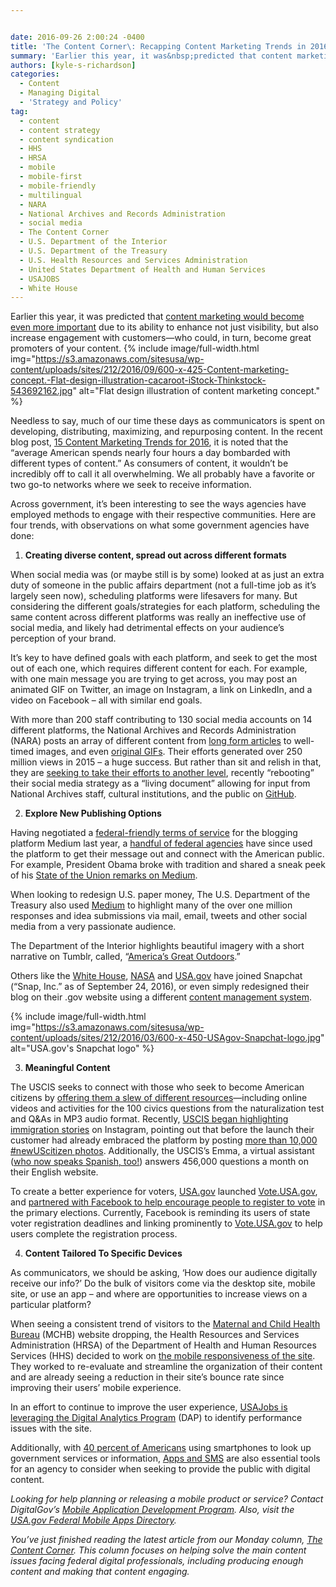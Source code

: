 ```yaml
---


date: 2016-09-26 2:00:24 -0400
title: 'The Content Corner\: Recapping Content Marketing Trends in 2016&mdash;How Have We Stacked Up?'
summary: 'Earlier this year, it was&nbsp;predicted that content marketing would become even more important due to its ability to enhance not just visibility, but also increase engagement with customers&mdash;who could, in turn, become great promoters of your content. Needless to say, much of our time these days as communicators is spent on developing, distributing, maximizing, and'
authors: [kyle-s-richardson]
categories:
  - Content
  - Managing Digital
  - 'Strategy and Policy'
tag:
  - content
  - content strategy
  - content syndication
  - HHS
  - HRSA
  - mobile
  - mobile-first
  - mobile-friendly
  - multilingual
  - NARA
  - National Archives and Records Administration
  - social media
  - The Content Corner
  - U.S. Department of the Interior
  - U.S. Department of the Treasury
  - U.S. Health Resources and Services Administration
  - United States Department of Health and Human Services
  - USAJOBS
  - White House
---
```


Earlier this year, it was predicted that [content marketing would become even more important](http://buildfire.com/content-marketing-trends-2016/) due to its ability to enhance not just visibility, but also increase engagement with customers—who could, in turn, become great promoters of your content. 
{% include image/full-width.html img="https://s3.amazonaws.com/sitesusa/wp-content/uploads/sites/212/2016/09/600-x-425-Content-marketing-concept.-Flat-design-illustration-cacaroot-iStock-Thinkstock-543692162.jpg" alt="Flat design illustration of content marketing concept." %} 

Needless to say, much of our time these days as communicators is spent on developing, distributing, maximizing, and repurposing content. In the recent blog post, [15 Content Marketing Trends for 2016](http://buildfire.com/content-marketing-trends-2016/), it is noted that the &#8220;average American spends nearly four hours a day bombarded with different types of content.” As consumers of content, it wouldn’t be incredibly off to call it all overwhelming. We all probably have a favorite or two go-to networks where we seek to receive information.

Across government, it’s  been interesting to see the ways agencies have employed methods to engage with their respective communities. Here are four trends, with observations on what some government agencies have done:

  1. **Creating diverse content, spread out across different formats**

When social media was (or maybe still is by some) looked at as just an extra duty of someone in the public affairs department (not a full-time job as it&#8217;s largely seen now), scheduling platforms were lifesavers for many. But considering the different goals/strategies for each platform, scheduling the same content across different platforms was really an ineffective use of social media, and likely had detrimental effects on your audience&#8217;s perception of your brand.

It’s  key to have defined goals with each platform, and seek to get the most out of each one, which requires different content for each. For example, with one main message you are trying to get across, you may post an animated GIF on Twitter, an image on Instagram, a link on LinkedIn, and a video on Facebook – all with similar end goals.

With more than 200 staff contributing to 130 social media accounts on 14 different platforms, the National Archives and Records Administration (NARA) posts an array of different content from [long form articles](https://www.WHATEVER/2016/01/11/the-content-corner-content-trends-for-2016/) to well-timed images, and even [original GIFs](https://www.WHATEVER/2016/09/23/gettin-giphy-with-it-nara-shares-online-library-of-animated-gifs/). Their efforts generated over 250 million views in 2015 – a huge success. But rather than sit and relish in that, they are [seeking to take their efforts to another level](https://www.WHATEVER/2016/08/26/rebooting-the-social-media-strategy-for-the-national-archives/), recently “rebooting” their social media strategy as a “living document” allowing for input from National Archives staff, cultural institutions, and the public on [GitHub](http://usnationalarchives.github.io/social-media-strategy/).

<ol start="2">
  <li>
    <strong>Explore New Publishing Options</strong>
  </li>
</ol>

Having negotiated a [federal-friendly terms of service](https://www.WHATEVER/resources/federal-compatible-terms-of-service-agreements/) for the blogging platform Medium last year, a [handful of federal agencies](https://www.WHATEVER/2015/07/17/is-it-time-to-try-medium-new-federal-friendly-terms-of-service/) have since used the platform to get their message out and connect with the American public. For example, President Obama broke with tradition and shared a sneak peek of his [State of the Union remarks on Medium](https://medium.com/@WhiteHouse/president-obamas-state-of-the-union-address-remarks-as-prepared-for-delivery-55f9825449b2).

When looking to redesign U.S. paper money, The U.S. Department of the Treasury also used [Medium](https://medium.com/@USTreasury/we-heard-from-you-afa4c2238d37) to highlight many of the over one million responses and idea submissions via mail, email, tweets and other social media from a very passionate audience.

The Department of the Interior highlights beautiful imagery with a short narrative on Tumblr, called, “[America’s  Great Outdoors](http://americasgreatoutdoors.tumblr.com/).”

Others like the [White House](https://www.snapchat.com/add/whitehouse), [NASA](https://www.snapchat.com/add/nasa) and [USA.gov](https://www.WHATEVER/2016/03/29/usagovs-step-by-step-guide-to-making-snapchat-stories-as-accessible-as-possible/) have joined Snapchat (&#8220;Snap, Inc.&#8221; as of September 24, 2016), or even simply redesigned their blog on their .gov website using a different [content management system](https://www.WHATEVER/2013/10/30/content-management-systems-toolkit/).


{% include image/full-width.html img="https://s3.amazonaws.com/sitesusa/wp-content/uploads/sites/212/2016/03/600-x-450-USAgov-Snapchat-logo.jpg" alt="USA.gov's Snapchat logo" %}

<ol start="3">
  <li>
    <strong>Meaningful Content</strong>
  </li>
</ol>

The USCIS seeks to connect with those who seek to become American citizens by [offering them a slew of different resources](https://www.uscis.gov/citizenship/teachers/constitution-day-and-citizenship-day)—including online videos and activities for the 100 civics questions from the naturalization test and Q&As in MP3 audio format. Recently, [USCIS began highlighting immigration stories](https://www.WHATEVER/2016/09/21/check-out-our-new-uscis-instagram-account/) on Instagram, pointing out that before the launch their customer had already embraced the platform by posting [more than 10,000 #newUScitizen photos](https://www.instagram.com/explore/tags/newuscitizen/). Additionally, the USCIS’s  Emma, a virtual assistant ([who now speaks Spanish, too!](https://www.WHATEVER/2016/09/01/emma-friendly-presence-and-innovative-uscis-resource-available-247/)) answers 456,000 questions a month on their English website.

To create a better experience for voters, [USA.gov](http://usa.gov/) launched [Vote.USA.gov](http://vote.usa.gov/), and [partnered with Facebook to help encourage people to register to vote](https://blog.usa.gov/vote-usa-gov-goes-social-to-increase-voter-registration) in the primary elections. Currently, Facebook is reminding its users of state voter registration deadlines and linking prominently to [Vote.USA.gov](http://vote.usa.gov/) to help users complete the registration process.

<ol start="4">
  <li>
    <strong>Content Tailored To Specific Devices</strong>
  </li>
</ol>

As communicators, we should be asking, ‘How does our audience digitally receive our info?’ Do the bulk of visitors come via the desktop site, mobile site, or use an app – and where are opportunities to increase views on a particular platform?

When seeing a consistent trend of visitors to the [Maternal and Child Health Bureau](http://mchb.hrsa.gov/) (MCHB) website dropping, the Health Resources and Services Administration (HRSA) of the Department of Health and Human Resources Services (HHS) decided to work on [the mobile responsiveness of the site](https://www.WHATEVER/2016/09/20/analytics-success-series-health-resources-services-administration/?utm_source=tdlowden&utm_medium=twitter&utm_campaign=analyticssuccess). They worked to re-evaluate and streamline the organization of their content and are already seeing a reduction in their site&#8217;s bounce rate since improving their users&#8217; mobile experience.

In an effort to continue to improve the user experience, [USAJobs is leveraging the Digital Analytics Program](https://www.WHATEVER/2016/09/15/analytics-success-series-usajobs/?utm_source=tdlowden&utm_medium=twitter&utm_campaign=analyticssuccess) (DAP) to identify performance issues with the site.

Additionally, with [40 percent of Americans](http://www.pewinternet.org/2015/04/01/us-smartphone-use-in-2015/) using smartphones to look up government services or information, [Apps and SMS](https://www.WHATEVER/2016/07/28/widgets-mobile-apps-and-sms-essential-agency-tools-for-summer-heat-safety-and-hurricane-season/) are also essential tools for an agency to consider when seeking to provide the public with digital content.

_Looking for help planning or releasing a mobile product or service? Contact DigitalGov’s  [Mobile Application Development Program](https://www.WHATEVER/resources/mobile-application-development-program/). Also, visit the [USA.gov Federal Mobile Apps Directory](http://www.usa.gov/mobileapps.shtml)._

_You’ve just finished reading the latest article from our Monday column,_ [_The Content Corner_](http://www.WHATEVER/tag/the-content-corner/)_. This column focuses on helping solve the main content issues facing federal digital professionals, including producing enough content and making that content engaging._